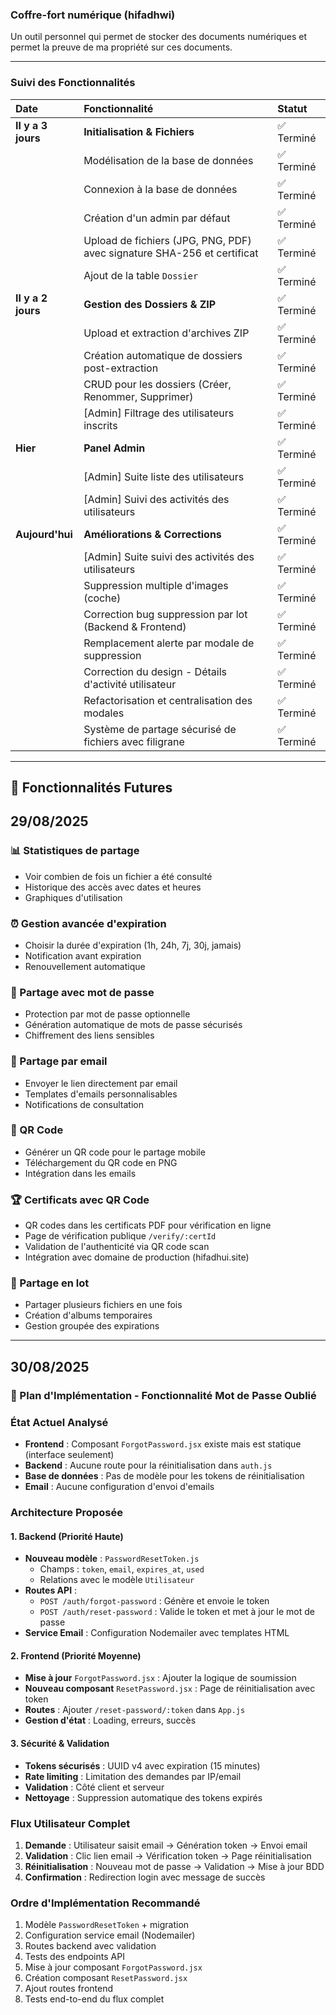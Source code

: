 ### Coffre-fort numérique (hifadhwi)
Un outil personnel qui permet de stocker des documents numériques et permet la preuve de ma propriété sur ces documents.

---

### Suivi des Fonctionnalités

| Date | Fonctionnalité | Statut |
| :--- | :--- | :--- |
| **Il y a 3 jours** | **Initialisation & Fichiers** | ✅ Terminé |
| | Modélisation de la base de données | ✅ Terminé |
| | Connexion à la base de données | ✅ Terminé |
| | Création d'un admin par défaut | ✅ Terminé |
| | Upload de fichiers (JPG, PNG, PDF) avec signature SHA-256 et certificat | ✅ Terminé |
| | Ajout de la table `Dossier` | ✅ Terminé |
| **Il y a 2 jours** | **Gestion des Dossiers & ZIP** | ✅ Terminé |
| | Upload et extraction d'archives ZIP | ✅ Terminé |
| | Création automatique de dossiers post-extraction | ✅ Terminé |
| | CRUD pour les dossiers (Créer, Renommer, Supprimer) | ✅ Terminé |
| | [Admin] Filtrage des utilisateurs inscrits | ✅ Terminé |
| **Hier** | **Panel Admin** | ✅ Terminé |
| | [Admin] Suite liste des utilisateurs | ✅ Terminé |
| | [Admin] Suivi des activités des utilisateurs | ✅ Terminé |
| **Aujourd'hui** | **Améliorations & Corrections** | ✅ Terminé |
| | [Admin] Suite suivi des activités des utilisateurs | ✅ Terminé |
| | Suppression multiple d'images (coche) | ✅ Terminé |
| | Correction bug suppression par lot (Backend & Frontend) | ✅ Terminé |
| | Remplacement alerte par modale de suppression | ✅ Terminé |
| | Correction du design - Détails d'activité utilisateur | ✅ Terminé |
| | Refactorisation et centralisation des modales | ✅ Terminé |
| | Système de partage sécurisé de fichiers avec filigrane | ✅ Terminé |

---

## 🚀 Fonctionnalités Futures

## 29/08/2025
### 📊 Statistiques de partage
- Voir combien de fois un fichier a été consulté
- Historique des accès avec dates et heures
- Graphiques d'utilisation

### ⏰ Gestion avancée d'expiration
- Choisir la durée d'expiration (1h, 24h, 7j, 30j, jamais)
- Notification avant expiration
- Renouvellement automatique

### 🔐 Partage avec mot de passe
- Protection par mot de passe optionnelle
- Génération automatique de mots de passe sécurisés
- Chiffrement des liens sensibles

### 📧 Partage par email
- Envoyer le lien directement par email
- Templates d'emails personnalisables
- Notifications de consultation

### 📱 QR Code
- Générer un QR code pour le partage mobile
- Téléchargement du QR code en PNG
- Intégration dans les emails

### 🏆 Certificats avec QR Code
- QR codes dans les certificats PDF pour vérification en ligne
- Page de vérification publique `/verify/:certId`
- Validation de l'authenticité via QR code scan
- Intégration avec domaine de production (hifadhui.site)

### 👥 Partage en lot
- Partager plusieurs fichiers en une fois
- Création d'albums temporaires
- Gestion groupée des expirations

---
## 30/08/2025

### 🔑 Plan d'Implémentation - Fonctionnalité Mot de Passe Oublié

### État Actuel Analysé
- **Frontend** : Composant `ForgotPassword.jsx` existe mais est statique (interface seulement)
- **Backend** : Aucune route pour la réinitialisation dans `auth.js`
- **Base de données** : Pas de modèle pour les tokens de réinitialisation
- **Email** : Aucune configuration d'envoi d'emails

### Architecture Proposée

#### 1. Backend (Priorité Haute)
- **Nouveau modèle** : `PasswordResetToken.js`
  - Champs : `token`, `email`, `expires_at`, `used`
  - Relations avec le modèle `Utilisateur`
- **Routes API** :
  - `POST /auth/forgot-password` : Génère et envoie le token
  - `POST /auth/reset-password` : Valide le token et met à jour le mot de passe
- **Service Email** : Configuration Nodemailer avec templates HTML

#### 2. Frontend (Priorité Moyenne)
- **Mise à jour** `ForgotPassword.jsx` : Ajouter la logique de soumission
- **Nouveau composant** `ResetPassword.jsx` : Page de réinitialisation avec token
- **Routes** : Ajouter `/reset-password/:token` dans `App.js`
- **Gestion d'état** : Loading, erreurs, succès

#### 3. Sécurité & Validation
- **Tokens sécurisés** : UUID v4 avec expiration (15 minutes)
- **Rate limiting** : Limitation des demandes par IP/email
- **Validation** : Côté client et serveur
- **Nettoyage** : Suppression automatique des tokens expirés

### Flux Utilisateur Complet
1. **Demande** : Utilisateur saisit email → Génération token → Envoi email
2. **Validation** : Clic lien email → Vérification token → Page réinitialisation
3. **Réinitialisation** : Nouveau mot de passe → Validation → Mise à jour BDD
4. **Confirmation** : Redirection login avec message de succès

### Ordre d'Implémentation Recommandé
1. Modèle `PasswordResetToken` + migration
2. Configuration service email (Nodemailer)
3. Routes backend avec validation
4. Tests des endpoints API
5. Mise à jour composant `ForgotPassword.jsx`
6. Création composant `ResetPassword.jsx`
7. Ajout routes frontend
8. Tests end-to-end du flux complet